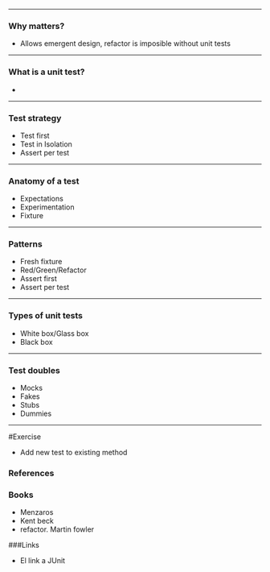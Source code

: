 
---
### Why matters?

* Allows emergent design, refactor is imposible without unit tests 

---

### What is a unit test?

* 

---

### Test strategy

* Test first
* Test in Isolation
* Assert per test

---

### Anatomy of a test

  * Expectations
  * Experimentation
  * Fixture

---

### Patterns

* Fresh fixture
* Red/Green/Refactor
* Assert first
* Assert per test

---

### Types of unit tests

* White box/Glass box
* Black box
 


---    

### Test doubles
* Mocks
* Fakes
* Stubs
* Dummies

---

#Exercise

* Add new test to existing method

### References

### Books

* Menzaros
* Kent beck
* refactor. Martin fowler


###Links

* El link a JUnit